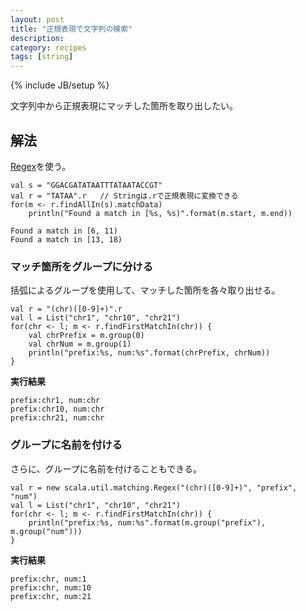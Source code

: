 ```yaml
---
layout: post
title: "正規表現で文字列の検索"
description: 
category: recipes
tags: [string]
---
```

{% include JB/setup %}


文字列中から正規表現にマッチした箇所を取り出したい。

## 解法

[Regex](http://www.scala-lang.org/api/current/index.html#scala.util.matching.Regex)を使う。

	val s = "GGACGATATAATTTATAATACCGT"
	val r = "TATAA".r   // Stringは.rで正規表現に変換できる
	for(m <- r.findAllIn(s).matchData) 
		println("Found a match in [%s, %s)".format(m.start, m.end))
		
	Found a match in [6, 11)
	Found a match in [13, 18)


### マッチ箇所をグループに分ける

括弧によるグループを使用して、マッチした箇所を各々取り出せる。

	val r = "(chr)([0-9]+)".r
	val l = List("chr1", "chr10", "chr21")
	for(chr <- l; m <- r.findFirstMatchIn(chr)) {
	    val chrPrefix = m.group(0)
		val chrNum = m.group(1)
		println("prefix:%s, num:%s".format(chrPrefix, chrNum))
	}

**実行結果**

    prefix:chr1, num:chr
    prefix:chr10, num:chr
    prefix:chr21, num:chr


### グループに名前を付ける

さらに、グループに名前を付けることもできる。
	
	val r = new scala.util.matching.Regex("(chr)([0-9]+)", "prefix", "num")
	val l = List("chr1", "chr10", "chr21")
	for(chr <- l; m <- r.findFirstMatchIn(chr)) {
		println("prefix:%s, num:%s".format(m.group("prefix"), m.group("num")))
	}

**実行結果**
	
    prefix:chr, num:1
    prefix:chr, num:10
    prefix:chr, num:21



